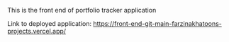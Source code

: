 This is the front end of portfolio tracker application

Link to deployed application:
https://front-end-git-main-farzinakhatoons-projects.vercel.app/


